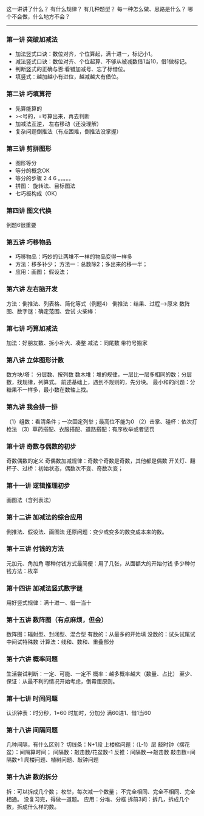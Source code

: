 这一讲讲了什么？
有什么规律？
有几种题型？
每一种怎么做、思路是什么？
哪个不会做，什么地方不会？

---

### 第一讲 突破加减法
- 加法竖式口诀：数位对齐，个位算起，满十进一，标记小1。
- 减法竖式口诀：数位对齐、个位起算、不够从被减数借1当10，借1做标记。
- 判断竖式的正确与否:看错加减号、忘了标借位。
- 填竖式：越加越小有进位，越减越大有借位。

### 第二讲 巧填算符
- 先算能算的
- \><号的，=号算出来，再去判断
- 加减法互逆， 左右移动（还没理解）
- 复杂问题倒推法（有点困难，倒推法没掌握）

### 第三讲 剪拼图形
- 图形等分
- 等分的概念OK
- 等分的步骤 2 4 6 。。。。。
- 拼图： 旋转法、目标图法
- 七巧板构成（OK）

### 第四讲 图文代换
例题6很重要

### 第五讲 巧移物品
- 巧移物品：巧妙的让两堆不一样的物品变得一样多
- 方法：移多补少； 方法一：总数除2；多出来的移一半；
- 应用：画图； 假设法；

### 第六讲 左右脑开发
方法：倒推法、列表格、简化等式（例题4）
倒推法：结果、过程——>原来
数阵图、数字谜：确定范围、尝试
火柴棒：

### 第七讲 巧算加减法
加法：好朋友数、拆小补大、凑整
减法：同尾数
带符号搬家

### 第八讲 立体图形计数

数方块/塔： 分层数、按列数
数木堆：堆的规律，一层比一层多相同的数；分层数，找规律，列算式。
前述基础上，遇到不规则的，先分块。
最小和的问题：分糖果不一样多，最小数在数轴上找。

### 第九讲 我会排一排
（1）组数：看清条件；一次固定列举；最高位不能为0
（2）击掌、碰杯：依次打枪法
（3）草药搭配、衣服搭配、道路搭配：有序枚举或者惩罚

### 第十讲 奇数与偶数的初步
奇数偶数的定义
奇偶数加减规律：奇数个奇数是奇数，其他都是偶数
开关灯、翻杯子、过桥：初始状态，偶数次不变、奇数次变； 

### 第十一讲 逻辑推理初步
画图法（含列表法）

### 第十二讲 加减法的综合应用
倒推法、假设法、画图法
还原问题：变少或变多的数变成本来的数。

### 第十三讲 付钱的方法
元加元、角加角
哪种付钱方式最简便：用了几张，从面额大的开始付钱
多少种付钱方法：枚举

### 第十四讲 加减法竖式数字谜
用好竖式规律：满十进一、借一当十                                                                                                     
### 第十五讲 数阵图（有点麻烦，但会）
数阵图：辐射型、封闭型、混合型
有数的：从最多的开始填
没数的：试头试尾试中间试特殊数
计算法：线和、数和、重叠部分

### 第十六讲 概率问题
生活尝试判断：一定、可能、一定不
概率：越多概率越大（数量、占比）
至少、保证：从最不利的情况开始考虑，倒霉蛋原则。

### 第十七讲 时间问题
认识钟表：时分秒，1=60
时加时，分加分
满60进1、借1当60

### 第十八讲 间隔问题
几种间隔，有什么区别？
切线条：N+1段
上楼梯问题：（L-1）层
敲时钟（摆花盆）：间隔算时间； 间隔数：敲击数/花盆数-1
反推：间隔数——>敲击数   敲击数=间隔数+1
爬楼问题、植树问题、敲钟问题

### 第十九讲 数的拆分
 拆：可以拆成几个数； 枚举，每次减一个数量；
 不完全相同、完全不相同、完全相通。
 没复习完，得做一道题。
 应用：分堆、分框
 拆前3问：拆几，拆成几个数，拆成什么样的数。


